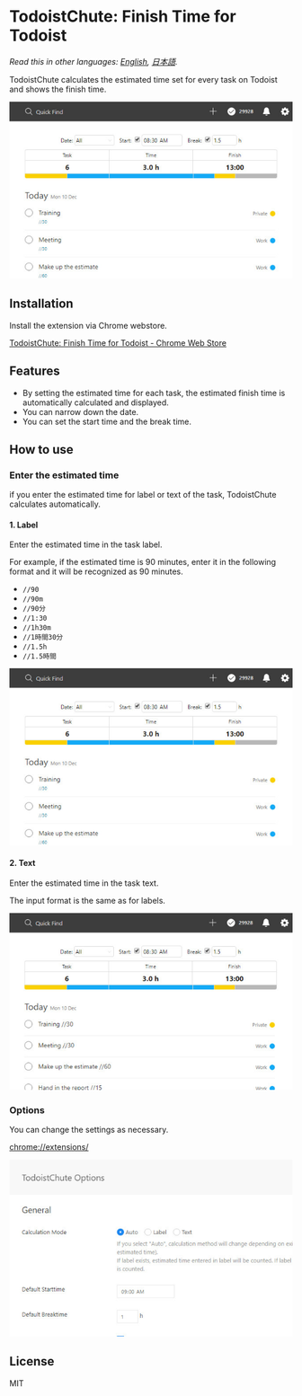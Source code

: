 # TodoistChute: Finish Time for Todoist

*Read this in other languages: [English](README.md), [日本語](README.ja.md).*

TodoistChute calculates the estimated time set for every task on Todoist and shows the finish time.

![todoistchute](ss/en01.jpg)

## Installation

Install the extension via Chrome webstore.

[TodoistChute: Finish Time for Todoist \- Chrome Web Store](https://chrome.google.com/webstore/detail/todoistchute-finish-time/ghllkaandaghmnhgldofdmollpjlefmj)

## Features

* By setting the estimated time for each task, the estimated finish time is automatically calculated and displayed.
* You can narrow down the date.
* You can set the start time and the break time.

## How to use

### Enter the estimated time

if you enter the estimated time for label or text of the task, TodoistChute calculates automatically.

#### 1. Label

Enter the estimated time in the task label.

For example, if the estimated time is 90 minutes, enter it in the following format and it will be recognized as 90 minutes.

* `//90`
* `//90m`
* `//90分`
* `//1:30`
* `//1h30m`
* `//1時間30分`
* `//1.5h`
* `//1.5時間`

![label](ss/en01.jpg)

#### 2. Text

Enter the estimated time in the task text.

The input format is the same as for labels.

![text](ss/en03.jpg)

### Options

You can change the settings as necessary.

[chrome://extensions/](chrome://extensions/)

![](ss/en04.jpg)

## License

MIT
